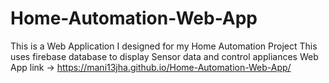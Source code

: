 # Home-Automation-Web-App
This is a Web Application I designed for my Home Automation Project
This uses firebase database to display Sensor data and control appliances
Web App link -> https://mani13jha.github.io/Home-Automation-Web-App/ 

